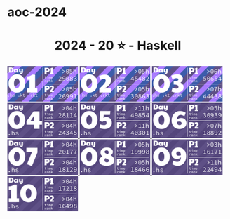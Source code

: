# aoc-2024
<!-- AOC TILES BEGIN -->
<h1 align="center">
  2024 - 20 ⭐ - Haskell
</h1>
<a href="day1/day1.hs">
  <img src=".aoc_tiles/tiles/2024/01.png" width="161px">
</a>
<a href="day2/day2.hs">
  <img src=".aoc_tiles/tiles/2024/02.png" width="161px">
</a>
<a href="day3/day3.hs">
  <img src=".aoc_tiles/tiles/2024/03.png" width="161px">
</a>
<a href="day4/day4.hs">
  <img src=".aoc_tiles/tiles/2024/04.png" width="161px">
</a>
<a href="day5/day5.hs">
  <img src=".aoc_tiles/tiles/2024/05.png" width="161px">
</a>
<a href="day6/day6.hs">
  <img src=".aoc_tiles/tiles/2024/06.png" width="161px">
</a>
<a href="day7/day7.hs">
  <img src=".aoc_tiles/tiles/2024/07.png" width="161px">
</a>
<a href="day8/day8.hs">
  <img src=".aoc_tiles/tiles/2024/08.png" width="161px">
</a>
<a href="day9/day9.hs">
  <img src=".aoc_tiles/tiles/2024/09.png" width="161px">
</a>
<a href="day10/day10.hs">
  <img src=".aoc_tiles/tiles/2024/10.png" width="161px">
</a>
<!-- AOC TILES END -->
